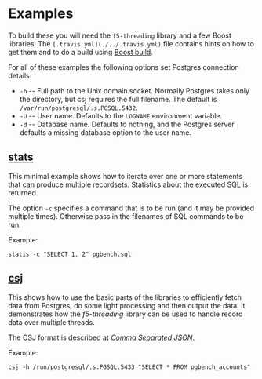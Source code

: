# Examples

To build these you will need the `f5-threading` library and a few Boost libraries. The `[.travis.yml](./../.travis.yml)` file contains hints on how to get them and to do a build using [Boost build](http://www.boost.org/build/).

For all of these examples the following options set Postgres connection details:

* `-h` -- Full path to the Unix domain socket. Normally Postgres takes only the directory, but csj requires the full filename. The default is `/var/run/postgresql/.s.PGSQL.5432`.
* `-U` -- User name. Defaults to the `LOGNAME` environment variable.
* `-d` -- Database name. Defaults to nothing, and the Postgres server defaults a missing database option to the user name.


## [stats](./stats.cpp#L6)

This minimal example shows how to iterate over one or more statements that can produce multiple recordsets. Statistics about the executed SQL is returned.

The option `-c` specifies a command that is to be run (and it may be provided multiple times). Otherwise pass in the filenames of SQL commands to be run.

Example:

    statis -c "SELECT 1, 2" pgbench.sql

## [csj](./csj.cpp#L6)

This shows how to use the basic parts of the libraries to efficiently fetch data from Postgres, do some light processing and then output the data. It demonstrates how the _f5-threading_ library can be used to handle record data over multiple threads.

The CSJ format is described at _[Comma Separated JSON](http://www.kirit.com/Comma%20Separated%20JSON)_.

Example:

    csj -h /run/postgresql/.s.PGSQL.5433 "SELECT * FROM pgbench_accounts"

